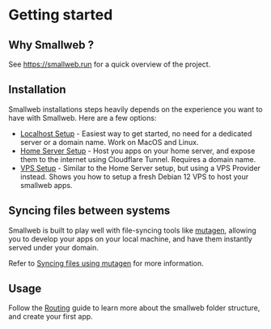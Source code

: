 # Getting started

## Why Smallweb ?

See <https://smallweb.run> for a quick overview of the project.

## Installation

Smallweb installations steps heavily depends on the experience you want to have with Smallweb. Here are a few options:

- [Localhost Setup](./hosting/localhost/localhost.md) - Easiest way to get started, no need for a dedicated server or a domain name. Work on MacOS and Linux.
- [Home Server Setup](./hosting/cloudflare/cloudflare.md) - Host you apps on your home server, and expose them to the internet using Cloudflare Tunnel. Requires a domain name.
- [VPS Setup](./hosting/vps.md) - Similar to the Home Server setup, but using a VPS Provider instead. Shows you how to setup a fresh Debian 12 VPS to host your smallweb apps.

## Syncing files between systems

Smallweb is built to play well with file-syncing tools like [mutagen](https://mutagen.io), allowing you to develop your apps on your local machine, and have them instantly served under your domain.

Refer to [Syncing files using mutagen](./guides/file-sync.md) for more information.

## Usage

Follow the [Routing](./guides/routing.md) guide to learn more about the smallweb folder structure, and create your first app.
